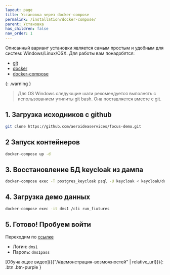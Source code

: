```yaml
---
layout: page
title: Установка через docker-compose
permalink: /installation/docker-compose/
parent: Установка
has_children: false
nav_order: 1
---
```

Описанный вариант установки является самым простым и удобным для систем: Windows/Linux/OSX. 
Для работы вам понадобятся:
- [git](https://git-scm.com/)
- [docker](https://www.docker.com/get-started/)
- [docker-compose](https://docs.docker.com/compose/)

{: .warning }
> Для OS Windows следующие шаги рекомендуется выполнять с использованием утилиты git bash. Она поставляется вместе с git.

## 1. Загрузка исходников с github
```bash 
git clone https://github.com/aeroideaservices/focus-demo.git
```
## 2 Запуск контейнеров
```bash 
docker-compose up -d
```
## 3. Восстановление БД keycloak из дампа
```bash
docker-compose exec -T postgres_keycloak psql -U keycloak < keycloak/dump_keycloak.sql
```
## 4. Загрузка демо данных
```bash
docker-compose exec -it dms1 /cli run_fixtures
```
## 5. Готово! Пробуем войти
Переходим по [ссылке](//localhost:3000)
- Логин: ```dms1```
- Пароль: ```dms1pass```

[Обучающее видео]({{"/#демонстрация-возможностей" | relative_url}}){: .btn .btn-purple }